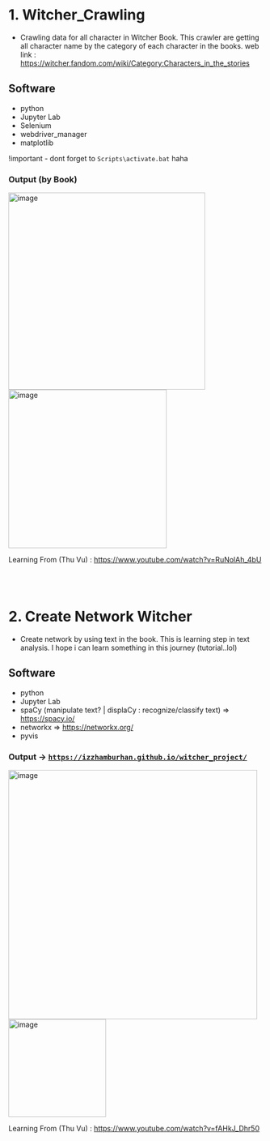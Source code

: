# 1. Witcher_Crawling
- Crawling data for all character in Witcher Book. This crawler are getting all character name by the category of each character in the books.
web link : https://witcher.fandom.com/wiki/Category:Characters_in_the_stories

## Software
- python
- Jupyter Lab
- Selenium
- webdriver_manager
- matplotlib

!important - dont forget to <code>Scripts\activate.bat</code> haha


### Output (by Book)
<div>
<img width="389" alt="image" src="https://user-images.githubusercontent.com/58935865/180159756-34b156df-c96d-42ad-9cc7-7fc6fd79a48e.png">
<img width="313" alt="image" src="https://user-images.githubusercontent.com/58935865/180159853-5f5a2339-ba07-4cc2-8dee-b673c0cf6cbe.png">
</div>

Learning From (Thu Vu) : https://www.youtube.com/watch?v=RuNolAh_4bU

<br><br>

# 2. Create Network Witcher
- Create network by using text in the book. This is learning step in text analysis. I hope i can learn something in this journey (tutorial..lol)

## Software
- python
- Jupyter Lab
- spaCy (manipulate text? | displaCy : recognize/classify text) => https://spacy.io/
- networkx  => https://networkx.org/
- pyvis

### Output -> <code>https://izzhamburhan.github.io/witcher_project/</code>
<div>
<img width="492" alt="image" src="https://user-images.githubusercontent.com/58935865/182538398-685b11f9-3b55-4093-a39a-f4acf044b4ec.png">
<img width="193" alt="image" src="https://user-images.githubusercontent.com/58935865/182538485-f1bb73b3-f153-40f7-b762-8b82ac7f83a1.png">
</div>


Learning From (Thu Vu) : https://www.youtube.com/watch?v=fAHkJ_Dhr50
